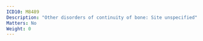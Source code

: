 ```yaml
---
ICD10: M8489
Description: "Other disorders of continuity of bone: Site unspecified"
Matters: No
Weight: 0
---
```


